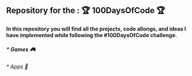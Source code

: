 ## Repository for the : 🏆 100DaysOfCode 🏆 



#### In this repository you will find all the projects, code allongs, and ideas I have implemented while following the #100DaysOfCode challenge.


##### * Games 🎮


###### * Apps 📲
